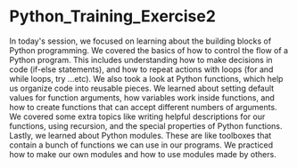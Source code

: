 # Python_Training_Exercise2

In today's session, we focused on learning about the building blocks of Python programming. We covered the basics of how to control the flow of a Python program. This includes understanding how to make decisions in code (if-else statements), and how to repeat actions with loops (for and while loops, try ...etc).
We also took a look at Python functions, which help us organize code into reusable pieces. We learned about setting default values for function arguments, how variables work inside functions, and how to create functions that can accept different numbers of arguments. We covered some extra topics like writing helpful descriptions for our functions, using recursion, and the special properties of Python functions.
Lastly, we learned about Python modules. These are like toolboxes that contain a bunch of functions we can use in our programs. We practiced how to make our own modules and how to use modules made by others.
